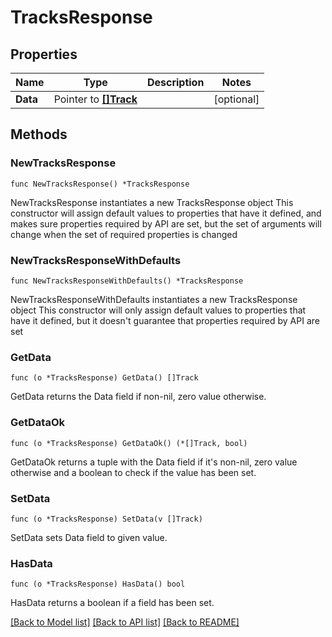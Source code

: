 # TracksResponse

## Properties

Name | Type | Description | Notes
------------ | ------------- | ------------- | -------------
**Data** | Pointer to [**[]Track**](Track.md) |  | [optional] 

## Methods

### NewTracksResponse

`func NewTracksResponse() *TracksResponse`

NewTracksResponse instantiates a new TracksResponse object
This constructor will assign default values to properties that have it defined,
and makes sure properties required by API are set, but the set of arguments
will change when the set of required properties is changed

### NewTracksResponseWithDefaults

`func NewTracksResponseWithDefaults() *TracksResponse`

NewTracksResponseWithDefaults instantiates a new TracksResponse object
This constructor will only assign default values to properties that have it defined,
but it doesn't guarantee that properties required by API are set

### GetData

`func (o *TracksResponse) GetData() []Track`

GetData returns the Data field if non-nil, zero value otherwise.

### GetDataOk

`func (o *TracksResponse) GetDataOk() (*[]Track, bool)`

GetDataOk returns a tuple with the Data field if it's non-nil, zero value otherwise
and a boolean to check if the value has been set.

### SetData

`func (o *TracksResponse) SetData(v []Track)`

SetData sets Data field to given value.

### HasData

`func (o *TracksResponse) HasData() bool`

HasData returns a boolean if a field has been set.


[[Back to Model list]](../README.md#documentation-for-models) [[Back to API list]](../README.md#documentation-for-api-endpoints) [[Back to README]](../README.md)


